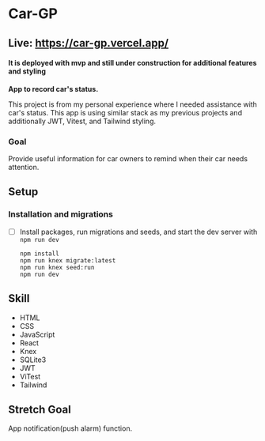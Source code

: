 # Car-GP
## Live: https://car-gp.vercel.app/
#### It is deployed with mvp and still under construction for additional features and styling

<b>App to record car's status.</b><br>

This project is from my personal experience where I needed assistance with car's status. This app is using similar stack as my previous projects and additionally JWT, Vitest, and Tailwind styling.

### Goal

Provide useful information for car owners to remind when their car needs attention.

## Setup

### Installation and migrations

- [ ] Install packages, run migrations and seeds, and start the dev server with `npm run dev`

  ```
  npm install
  npm run knex migrate:latest
  npm run knex seed:run
  npm run dev
  ```

## Skill

* HTML
* CSS
* JavaScript
* React
* Knex
* SQLite3
* JWT
* ViTest
* Tailwind

## Stretch Goal

App notification(push alarm) function.
